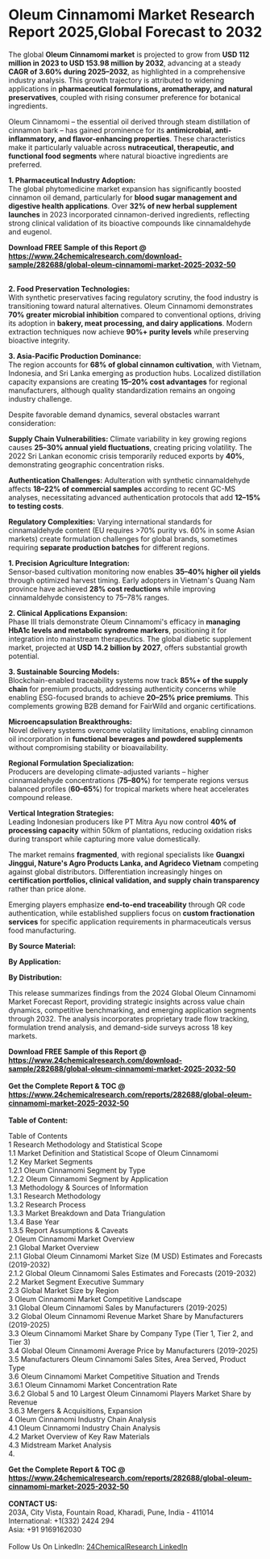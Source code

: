 <h1>Oleum Cinnamomi Market Research Report 2025,Global Forecast to 2032</h1><p>The global <strong>Oleum Cinnamomi market</strong> is projected to grow from <strong>USD 112 million in 2023 to USD 153.98 million by 2032</strong>, advancing at a steady <strong>CAGR of 3.60% during 2025–2032</strong>, as highlighted in a comprehensive industry analysis. This growth trajectory is attributed to widening applications in <strong>pharmaceutical formulations, aromatherapy, and natural preservatives</strong>, coupled with rising consumer preference for botanical ingredients.</p><p>Oleum Cinnamomi – the essential oil derived through steam distillation of cinnamon bark – has gained prominence for its <strong>antimicrobial, anti-inflammatory, and flavor-enhancing properties</strong>. These characteristics make it particularly valuable across <strong>nutraceutical, therapeutic, and functional food segments</strong> where natural bioactive ingredients are preferred.</p><p><strong>1. Pharmaceutical Industry Adoption:</strong><br>
The global phytomedicine market expansion has significantly boosted cinnamon oil demand, particularly for <strong>blood sugar management and digestive health applications</strong>. Over <strong>32% of new herbal supplement launches</strong> in 2023 incorporated cinnamon-derived ingredients, reflecting strong clinical validation of its bioactive compounds like cinnamaldehyde and eugenol.</p><div><b>Download FREE Sample of this Report @ 
            <a href="https://www.24chemicalresearch.com/download-sample/282688/global-oleum-cinnamomi-market-2025-2032-50">
            https://www.24chemicalresearch.com/download-sample/282688/global-oleum-cinnamomi-market-2025-2032-50</a></b></div><br><p><strong>2. Food Preservation Technologies:</strong><br>
With synthetic preservatives facing regulatory scrutiny, the food industry is transitioning toward natural alternatives. Oleum Cinnamomi demonstrates <strong>70% greater microbial inhibition</strong> compared to conventional options, driving its adoption in <strong>bakery, meat processing, and dairy applications</strong>. Modern extraction techniques now achieve <strong>90%+ purity levels</strong> while preserving bioactive integrity.</p><p><strong>3. Asia-Pacific Production Dominance:</strong><br>
The region accounts for <strong>68% of global cinnamon cultivation</strong>, with Vietnam, Indonesia, and Sri Lanka emerging as production hubs. Localized distillation capacity expansions are creating <strong>15–20% cost advantages</strong> for regional manufacturers, although quality standardization remains an ongoing industry challenge.</p><p>Despite favorable demand dynamics, several obstacles warrant consideration:</p><p><strong>Supply Chain Vulnerabilities:</strong> Climate variability in key growing regions causes <strong>25–30% annual yield fluctuations</strong>, creating pricing volatility. The 2022 Sri Lankan economic crisis temporarily reduced exports by <strong>40%</strong>, demonstrating geographic concentration risks.</p><p><strong>Authentication Challenges:</strong> Adulteration with synthetic cinnamaldehyde affects <strong>18–22% of commercial samples</strong> according to recent GC-MS analyses, necessitating advanced authentication protocols that add <strong>12–15% to testing costs</strong>.</p><p><strong>Regulatory Complexities:</strong> Varying international standards for cinnamaldehyde content (EU requires &gt;70% purity vs. 60% in some Asian markets) create formulation challenges for global brands, sometimes requiring <strong>separate production batches</strong> for different regions.</p><p><strong>1. Precision Agriculture Integration:</strong><br>
Sensor-based cultivation monitoring now enables <strong>35–40% higher oil yields</strong> through optimized harvest timing. Early adopters in Vietnam's Quang Nam province have achieved <strong>28% cost reductions</strong> while improving cinnamaldehyde consistency to 75–78% ranges.</p><p><strong>2. Clinical Applications Expansion:</strong><br>
Phase III trials demonstrate Oleum Cinnamomi's efficacy in <strong>managing HbA1c levels and metabolic syndrome markers</strong>, positioning it for integration into mainstream therapeutics. The global diabetic supplement market, projected at <strong>USD 14.2 billion by 2027</strong>, offers substantial growth potential.</p><p><strong>3. Sustainable Sourcing Models:</strong><br>
Blockchain-enabled traceability systems now track <strong>85%+ of the supply chain</strong> for premium products, addressing authenticity concerns while enabling ESG-focused brands to achieve <strong>20–25% price premiums</strong>. This complements growing B2B demand for FairWild and organic certifications.</p><p><strong>Microencapsulation Breakthroughs:</strong><br>
    Novel delivery systems overcome volatility limitations, enabling cinnamon oil incorporation in <strong>functional beverages and powdered supplements</strong> without compromising stability or bioavailability.</p><p><strong>Regional Formulation Specialization:</strong><br>
    Producers are developing climate-adjusted variants – higher cinnamaldehyde concentrations (<strong>75–80%</strong>) for temperate regions versus balanced profiles (<strong>60–65%</strong>) for tropical markets where heat accelerates compound release.</p><p><strong>Vertical Integration Strategies:</strong><br>
    Leading Indonesian producers like PT Mitra Ayu now control <strong>40% of processing capacity</strong> within 50km of plantations, reducing oxidation risks during transport while capturing more value domestically.</p><p>The market remains <strong>fragmented</strong>, with regional specialists like <strong>Guangxi Jinggui, Nature's Agro Products Lanka, and Agrideco Vietnam</strong> competing against global distributors. Differentiation increasingly hinges on <strong>certification portfolios, clinical validation, and supply chain transparency</strong> rather than price alone.</p><p>Emerging players emphasize <strong>end-to-end traceability</strong> through QR code authentication, while established suppliers focus on <strong>custom fractionation services</strong> for specific application requirements in pharmaceuticals versus food manufacturing.</p><p><strong>By Source Material:</strong></p><p><strong>By Application:</strong></p><p><strong>By Distribution:</strong></p><p>This release summarizes findings from the 2024 Global Oleum Cinnamomi Market Forecast Report, providing strategic insights across value chain dynamics, competitive benchmarking, and emerging application segments through 2032. The analysis incorporates proprietary trade flow tracking, formulation trend analysis, and demand-side surveys across 18 key markets.</p><div><b>Download FREE Sample of this Report @ 
            <a href="https://www.24chemicalresearch.com/download-sample/282688/global-oleum-cinnamomi-market-2025-2032-50">
            https://www.24chemicalresearch.com/download-sample/282688/global-oleum-cinnamomi-market-2025-2032-50</a></b></div><br><div><b>Get the Complete Report & TOC @ 
            <a href="https://www.24chemicalresearch.com/reports/282688/global-oleum-cinnamomi-market-2025-2032-50">
            https://www.24chemicalresearch.com/reports/282688/global-oleum-cinnamomi-market-2025-2032-50</a></b></div><br>
            <b>Table of Content:</b><p>Table of Contents<br />
1 Research Methodology and Statistical Scope<br />
1.1 Market Definition and Statistical Scope of Oleum Cinnamomi<br />
1.2 Key Market Segments<br />
1.2.1 Oleum Cinnamomi Segment by Type<br />
1.2.2 Oleum Cinnamomi Segment by Application<br />
1.3 Methodology & Sources of Information<br />
1.3.1 Research Methodology<br />
1.3.2 Research Process<br />
1.3.3 Market Breakdown and Data Triangulation<br />
1.3.4 Base Year<br />
1.3.5 Report Assumptions & Caveats<br />
2 Oleum Cinnamomi Market Overview<br />
2.1 Global Market Overview<br />
2.1.1 Global Oleum Cinnamomi Market Size (M USD) Estimates and Forecasts (2019-2032)<br />
2.1.2 Global Oleum Cinnamomi Sales Estimates and Forecasts (2019-2032)<br />
2.2 Market Segment Executive Summary<br />
2.3 Global Market Size by Region<br />
3 Oleum Cinnamomi Market Competitive Landscape<br />
3.1 Global Oleum Cinnamomi Sales by Manufacturers (2019-2025)<br />
3.2 Global Oleum Cinnamomi Revenue Market Share by Manufacturers (2019-2025)<br />
3.3 Oleum Cinnamomi Market Share by Company Type (Tier 1, Tier 2, and Tier 3)<br />
3.4 Global Oleum Cinnamomi Average Price by Manufacturers (2019-2025)<br />
3.5 Manufacturers Oleum Cinnamomi Sales Sites, Area Served, Product Type<br />
3.6 Oleum Cinnamomi Market Competitive Situation and Trends<br />
3.6.1 Oleum Cinnamomi Market Concentration Rate<br />
3.6.2 Global 5 and 10 Largest Oleum Cinnamomi Players Market Share by Revenue<br />
3.6.3 Mergers & Acquisitions, Expansion<br />
4 Oleum Cinnamomi Industry Chain Analysis<br />
4.1 Oleum Cinnamomi Industry Chain Analysis<br />
4.2 Market Overview of Key Raw Materials<br />
4.3 Midstream Market Analysis<br />
4.</p><div><b>Get the Complete Report & TOC @ 
            <a href="https://www.24chemicalresearch.com/reports/282688/global-oleum-cinnamomi-market-2025-2032-50">
            https://www.24chemicalresearch.com/reports/282688/global-oleum-cinnamomi-market-2025-2032-50</a></b></div><br><b>CONTACT US:</b><br>
            203A, City Vista, Fountain Road, Kharadi, Pune, India - 411014<br>
            International: +1(332) 2424 294<br>
            Asia: +91 9169162030 <br><br>
            Follow Us On LinkedIn: <a href="https://www.linkedin.com/company/24chemicalresearch/">24ChemicalResearch LinkedIn</a>